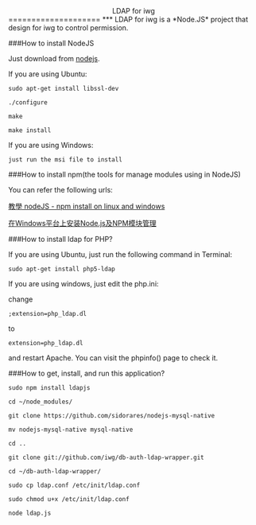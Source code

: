 <center>LDAP for iwg</center>
====================
***
LDAP for iwg is a *Node.JS* project that design for iwg to control permission.

###How to install NodeJS

Just download from [nodejs](nodejs.org).

If you are using Ubuntu:

    sudo apt-get install libssl-dev

    ./configure

    make

    make install

If you are using Windows:

    just run the msi file to install

###How to install npm(the tools for manage modules using in NodeJS)

You can refer the following urls:

[教學 nodeJS - npm install on linux and windows ](http://clonn.blogspot.com/2011/01/nodejs-npm.html)

[在Windows平台上安装Node.js及NPM模块管理](http://www.cnblogs.com/seanlv/archive/2011/11/22/2258716.html)

###How to install ldap for PHP?

If you are using Ubuntu, just run the following command in Terminal:

    sudo apt-get install php5-ldap

If you are using windows, just edit the php.ini:

change
    
    ;extension=php_ldap.dl

to
    
    extension=php_ldap.dl

and restart Apache. You can visit the phpinfo() page to check it.

###How to get, install, and run this application?

    sudo npm install ldapjs
    
    cd ~/node_modules/
    
    git clone https://github.com/sidorares/nodejs-mysql-native
    
    mv nodejs-mysql-native mysql-native
    
    cd ..
    
    git clone git://github.com/iwg/db-auth-ldap-wrapper.git
    
    cd ~/db-auth-ldap-wrapper/

    sudo cp ldap.conf /etc/init/ldap.conf

    sudo chmod u+x /etc/init/ldap.conf
    
    node ldap.js
